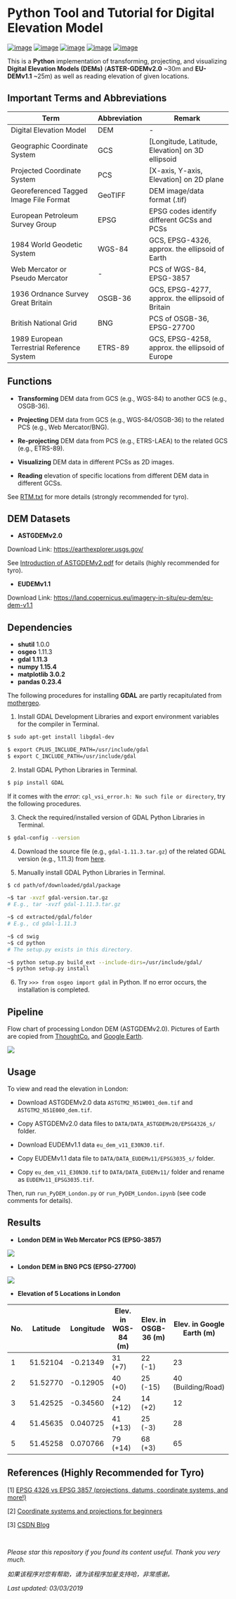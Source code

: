 # Python Tool and Tutorial for Digital Elevation Model

[![image](https://img.shields.io/badge/license-MIT-lightgrey.svg)]()
[![image](https://img.shields.io/badge/platform-linux-lightgrey.svg)]()
[![image](https://img.shields.io/badge/python-3.7-blue.svg)]()
[![image](https://img.shields.io/badge/status-stable-brightgreen.svg)]()
[![image](https://img.shields.io/badge/build-passing-brightgreen.svg)]()

This is a **Python** implementation of transforming, projecting, and visualizing **Digital Elevation Models (DEMs)** (**ASTER-GDEMv2.0** ~30m and **EU-DEMv1.1** ~25m) as well as reading elevation of given locations.

## Important Terms and Abbreviations

| Term                                       | Abbreviation | Remark 
| ------------------------------------------ | ------------ | ------ 
| Digital Elevation Model                    | DEM          | - 
| Geographic Coordinate System               | GCS          | [Longitude, Latitude, Elevation] on 3D ellipsoid 
| Projected Coordinate System                | PCS          | [X-axis, Y-axis, Elevation] on 2D plane 
| Georeferenced Tagged Image File Format     | GeoTIFF      | DEM image/data format (.tif) 
| European Petroleum Survey Group            | EPSG         | EPSG codes identify different GCSs and PCSs 
| 1984 World Geodetic System                 | WGS-84       | GCS, EPSG-4326, approx. the ellipsoid of Earth 
| Web Mercator or Pseudo Mercator            | -            | PCS of WGS-84, EPSG-3857 
| 1936 Ordnance Survey Great Britain         | OSGB-36      | GCS, EPSG-4277, approx. the ellipsoid of Britain 
| British National Grid                      | BNG          | PCS of OSGB-36, EPSG-27700 
| 1989 European Terrestrial Reference System | ETRS-89      | GCS, EPSG-4258, approx. the ellipsoid of Europe 

## Functions

- **Transforming** DEM data from GCS (e.g., WGS-84) to another GCS (e.g., OSGB-36).

- **Projecting** DEM data from GCS (e.g., WGS-84/OSGB-36) to the related PCS (e.g., Web Mercator/BNG).

- **Re-projecting** DEM data from PCS (e.g., ETRS-LAEA) to the related GCS (e.g., ETRS-89).

- **Visualizing** DEM data in different PCSs as 2D images.

- **Reading** elevation of specific locations from different DEM data in different GCSs.

See [RTM.txt](https://github.com/HeZhang1994/DEM-Digital-Elevation-Model-Tools/blob/master/RTM.txt) for more details (strongly recommended for tyro).

## DEM Datasets

- **ASTGDEMv2.0**

Download Link: https://earthexplorer.usgs.gov/

See [Introduction of ASTGDEMv2.pdf](https://github.com/HeZhang1994/DEM-Digital-Elevation-Model-Tools/blob/master/Introduction%20of%20ASTGDEMv2.pdf) for details (highly recommended for tyro).

- **EUDEMv1.1**

Download Link: https://land.copernicus.eu/imagery-in-situ/eu-dem/eu-dem-v1.1

## Dependencies

* __shutil__ 1.0.0
* __osgeo__ 1.11.3
* __gdal 1.11.3__
* __numpy 1.15.4__
* __matplotlib 3.0.2__
* __pandas 0.23.4__

The following procedures for installing **GDAL** are partly recapitulated from [mothergeo](https://mothergeo-py.readthedocs.io/en/latest/development/how-to/gdal-ubuntu-pkg.html).

1. Install GDAL Development Libraries and export environment variables for the compiler in Terminal.
```bash
$ sudo apt-get install libgdal-dev

$ export CPLUS_INCLUDE_PATH=/usr/include/gdal
$ export C_INCLUDE_PATH=/usr/include/gdal
```

2. Install GDAL Python Libraries in Terminal.
```bash
$ pip install GDAL
```

If it comes with the *error*: ```cpl_vsi_error.h: No such file or directory```, try the following procedures.

3. Check the required/installed version of GDAL Python Libraries in Terminal.
```bash
$ gdal-config --version
```

4. Download the source file (e.g., ```gdal-1.11.3.tar.gz```) of the related GDAL version (e.g., 1.11.3) from [here](http://trac.osgeo.org/gdal/wiki/DownloadSource).

5. Manually install GDAL Python Libraries in Terminal.
```bash
$ cd path/of/downloaded/gdal/package

~$ tar -xvzf gdal-version.tar.gz
# E.g., tar -xvzf gdal-1.11.3.tar.gz

~$ cd extracted/gdal/folder
# E.g., cd gdal-1.11.3

~$ cd swig
~$ cd python
# The setup.py exists in this directory.

~$ python setup.py build_ext --include-dirs=/usr/include/gdal/
~$ python setup.py install
```

6. Try ```>>> from osgeo import gdal``` in Python. If no error occurs, the installation is completed.

## Pipeline

Flow chart of processing London DEM (ASTGDEMv2.0). Pictures of Earth are copied from [ThoughtCo.](https://www.thoughtco.com/degree-of-latitude-and-longitude-distance-4070616) and [Google Earth](https://earth.google.com/web/).

![](https://github.com/HeZhang1994/digital-elevation-model/blob/master/images/ASTGDEM_Process.png)

## Usage

To view and read the elevation in London: 

- Download ASTGDEMv2.0 data ```ASTGTM2_N51W001_dem.tif``` and ```ASTGTM2_N51E000_dem.tif```.
- Copy ASTGDEMv2.0 data files to ```DATA/DATA_ASTGDEMv20/EPSG4326_s/``` folder.

- Download EUDEMv1.1 data ```eu_dem_v11_E30N30.tif```.
- Copy EUDEMv1.1 data file to ```DATA/DATA_EUDEMv11/EPSG3035_s/``` folder.
- Copy ```eu_dem_v11_E30N30.tif``` to ```DATA/DATA_EUDEMv11/``` folder and rename as ```EUDEMv11_EPSG3035.tif```.

Then, run ```run_PyDEM_London.py``` or ```run_PyDEM_London.ipynb``` (see code comments for details).

## Results

- **London DEM in Web Mercator PCS (EPSG-3857)**

![](https://github.com/HeZhang1994/DEM-Digital-Elevation-Model-Tools/blob/master/images/LD_EPSG3857.png)

- **London DEM in BNG PCS (EPSG-27700)**

![](https://github.com/HeZhang1994/DEM-Digital-Elevation-Model-Tools/blob/master/images/LD_EPSG27700.png)

- **Elevation of 5 Locations in London**

| No. | Latitude | Longitude | Elev. in WGS-84 (m)     | Elev. in OSGB-36 (m)     | Elev. in Google Earth (m) 
| --- | -------- | --------- | ----------------------- | ------------------------ | ----------------------------- 
| 1   | 51.52104 | -0.21349  | 31 (+7)                 | 22 (-1)                  | 23 
| 2   | 51.52770 | -0.12905  | 40 (+0)                 | 25 (-15)                 | 40 (Building/Road) 
| 3   | 51.42525 | -0.34560  | 24 (+12)                | 14 (+2)                  | 12 
| 4   | 51.45635 | 0.040725  | 41 (+13)                | 25 (-3)                  | 28 
| 5   | 51.45258 | 0.070766  | 79 (+14)                | 68 (+3)                  | 65 

## References (Highly Recommended for Tyro)

[1] [EPSG 4326 vs EPSG 3857 (projections, datums, coordinate systems, and more!)](http://lyzidiamond.com/posts/4326-vs-3857)

[2] [Coordinate systems and projections for beginners](https://communityhub.esriuk.com/geoxchange/2012/3/26/coordinate-systems-and-projections-for-beginners.html)

[3] [CSDN Blog](https://blog.csdn.net/liuhailiuhai12/article/details/75007417)

<br>

<i>Please star this repository if you found its content useful. Thank you very much.</i>

<i>如果该程序对您有帮助，请为该程序加星支持哈，非常感谢。</i>

<i>Last updated: 03/03/2019</i>

